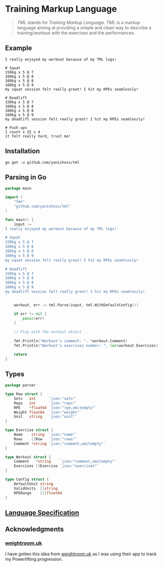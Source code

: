 # Training Markup Language

> *TML* stands for *Training Markup Language*. *TML* is a markup language aiming at providing a simple and clean way to describe a training/workout with the exercises and the performances.

## Example
```tml
I really enjoyed my workout because of my TML logs!

# Squat
150kg x 5 @ 7
160kg x 5 @ 8
160kg x 5 @ 8
160kg x 5 @ 9
my squat session felt really great! I hit my RPEs seamlessly!

# Deadlift
150kg x 5 @ 7
160kg x 5 @ 8
160kg x 5 @ 8
160kg x 5 @ 9
my deadlift session felt really great! I hit my RPEs seamlessly!

# Push ups
1 count x 25 x 4
it felt really hard, trust me!
```

## Installation
```shell script
go get -u github.com/yanishoss/tml
```

## Parsing in Go
```go
package main

import (
    "fmt"
    "github.com/yanishoss/tml"
)

func main() {
    input := `
I really enjoyed my workout because of my TML logs!

# Squat
150kg x 5 @ 7
160kg x 5 @ 8
160kg x 5 @ 8
160kg x 5 @ 9
my squat session felt really great! I hit my RPEs seamlessly!

# Deadlift
150kg x 5 @ 7
160kg x 5 @ 8
160kg x 5 @ 8
160kg x 5 @ 9
my deadlift session felt really great! I hit my RPEs seamlessly!
`

    workout, err := tml.Parse(input, tml.WithDefaultConfig())

    if err != nil {
        panic(err)
    }
    
    // Play with the workout object
    
    fmt.Println("Workout's comment: ", *workout.Comment)
    fmt.Println("Workout's exercises number: ", len(workout.Exercises))

    return 
}
```

## Types
```go
package parser

type Row struct {
	Sets   int      `json:"sets"`
	Reps   int      `json:"reps"`
	RPE    *float64 `json:"rpe,omitempty"`
	Weight float64  `json:"weight"`
	Unit   string   `json:"unit"`
}

type Exercise struct {
	Name    string  `json:"name"`
	Rows    []Row   `json:"rows"`
	Comment *string `json:"comment,omitempty"`
}

type Workout struct {
	Comment   *string    `json:"comment,omitempty"`
	Exercises []Exercise `json:"exercises"`
}

type Config struct {
	DefaultUnit string
	ValidUnits  []string
	RPERange    [2]float64
}
```

## [Language Specification](https://github.com/yanishoss/tml/blob/master/SPECIFICATION.md "TML Specification")

## Acknowledgments
### [weightroom.uk](https://weightroom.uk/ "Weightroom")
I have gotten this idea from [weightroom.uk](https://weightroom.uk/ "Weightroom") as I was using their app to track my Powerlifting progression.  
